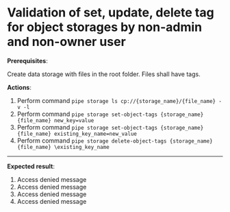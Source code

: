 # Validation of set, update, delete tag for object storages by non-admin and non-owner user

**Prerequisites**:

Create data storage with files in the root folder. 
Files shall have tags. 

**Actions**:
1.	Perform command `pipe storage ls cp://{storage_name}/{file_name} -v -l`
2.	Perform command `pipe storage set-object-tags {storage_name} {file_name} new_key=value`
3.	Perform command `pipe storage set-object-tags {storage_name} {file_name} existing_key_name=new_value`
4.	Perform command `pipe storage delete-object-tags {storage_name} {file_name} \existing_key_name`

***

**Expected result**:
1.	Access denied message
2.	Access denied message
3.	Access denied message
4.	Access denied message
